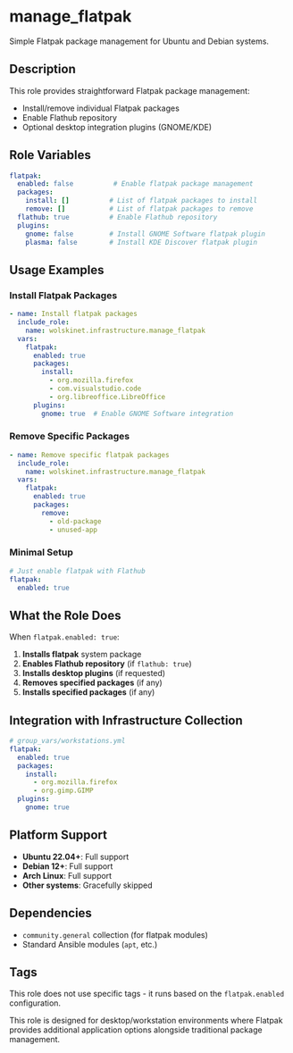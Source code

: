 # manage_flatpak

Simple Flatpak package management for Ubuntu and Debian systems.

## Description

This role provides straightforward Flatpak package management:
- Install/remove individual Flatpak packages
- Enable Flathub repository
- Optional desktop integration plugins (GNOME/KDE)

## Role Variables

```yaml
flatpak:
  enabled: false          # Enable flatpak package management
  packages:
    install: []          # List of flatpak packages to install
    remove: []           # List of flatpak packages to remove
  flathub: true          # Enable Flathub repository
  plugins:
    gnome: false         # Install GNOME Software flatpak plugin
    plasma: false        # Install KDE Discover flatpak plugin
```

## Usage Examples

### Install Flatpak Packages

```yaml
- name: Install flatpak packages
  include_role:
    name: wolskinet.infrastructure.manage_flatpak
  vars:
    flatpak:
      enabled: true
      packages:
        install:
          - org.mozilla.firefox
          - com.visualstudio.code
          - org.libreoffice.LibreOffice
      plugins:
        gnome: true  # Enable GNOME Software integration
```

### Remove Specific Packages

```yaml
- name: Remove specific flatpak packages
  include_role:
    name: wolskinet.infrastructure.manage_flatpak
  vars:
    flatpak:
      enabled: true
      packages:
        remove:
          - old-package
          - unused-app
```

### Minimal Setup

```yaml
# Just enable flatpak with Flathub
flatpak:
  enabled: true
```

## What the Role Does

When `flatpak.enabled: true`:

1. **Installs flatpak** system package
2. **Enables Flathub repository** (if `flathub: true`)
3. **Installs desktop plugins** (if requested)
4. **Removes specified packages** (if any)
5. **Installs specified packages** (if any)

## Integration with Infrastructure Collection

```yaml
# group_vars/workstations.yml
flatpak:
  enabled: true
  packages:
    install:
      - org.mozilla.firefox
      - org.gimp.GIMP
  plugins:
    gnome: true
```

## Platform Support

- **Ubuntu 22.04+**: Full support
- **Debian 12+**: Full support
- **Arch Linux**: Full support
- **Other systems**: Gracefully skipped

## Dependencies

- `community.general` collection (for flatpak modules)
- Standard Ansible modules (`apt`, etc.)

## Tags

This role does not use specific tags - it runs based on the `flatpak.enabled` configuration.

This role is designed for desktop/workstation environments where Flatpak provides additional application options alongside traditional package management.
